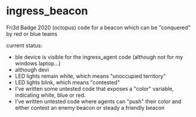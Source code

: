 # ingress_beacon
Fri3d Badge 2020 (octopus) code for a beacon which can be "conquered" by red or blue teams

current status:
- ble device is visible for the ingress_agent code (although not for my windows laptop...)
- although devi
- LED lights remain white, which means "unoccupied territory"
- LED lights blink, which means "contested"
- I've written some untested code that exposes a "color" variable, indicating white, blue or red.
- I've written untested code where agents can "push" their color and either contest an enemy beacon or steady a friendly beacon
